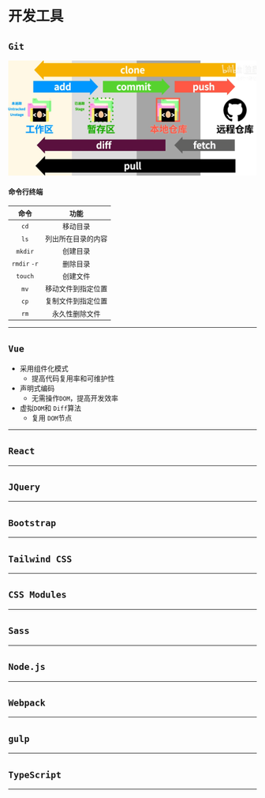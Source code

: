 # 开发工具



## `Git`

![image-20220804234834436](assets/image-20220804234834436.png)

#### 命令行终端

|     命令     |        功能        |
| :----------: | :----------------: |
|     `cd`     |      移动目录      |
|     `ls`     | 列出所在目录的内容 |
|   `mkdir`    |      创建目录      |
| `rmdir` `-r` |      删除目录      |
|   `touch`    |      创建文件      |
|     `mv`     | 移动文件到指定位置 |
|     `cp`     | 复制文件到指定位置 |
|     `rm`     |   永久性删除文件   |

---

## `Vue`

- 采用组件化模式
  - 提高代码复用率和可维护性
- 声明式编码
  - 无需操作`DOM`，提高开发效率
- 虚拟`DOM`和 `Diff`算法
  - 复用 `DOM`节点

---

## `React`

---

## `JQuery`

---

## `Bootstrap`

---

## `Tailwind CSS`

---

## `CSS Modules`

---

## `Sass`

---

## `Node.js`

---

## `Webpack`

---

## `gulp`

---

## `TypeScript`

---

